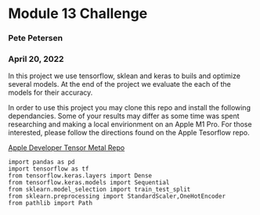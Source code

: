 # Module 13 Challenge 
### Pete Petersen
### April 20, 2022

In this project we use tensorflow, sklean and keras to buils and optimize several models.  At the end of the project we evaluate the each of the models for their accuracy.

In order to use this project you may clone this repo and install the following dependancies. Some of your results may differ as some time was spent researching and making a local envirionment on an Apple M1 Pro.  For those interested, please follow the directions found on the Apple Tesorflow repo.

[Apple Developer Tensor Metal Repo](https://developer.apple.com/metal/tensorflow-plugin/)

```
import pandas as pd
import tensorflow as tf
from tensorflow.keras.layers import Dense
from tensorflow.keras.models import Sequential
from sklearn.model_selection import train_test_split
from sklearn.preprocessing import StandardScaler,OneHotEncoder
from pathlib import Path
```

